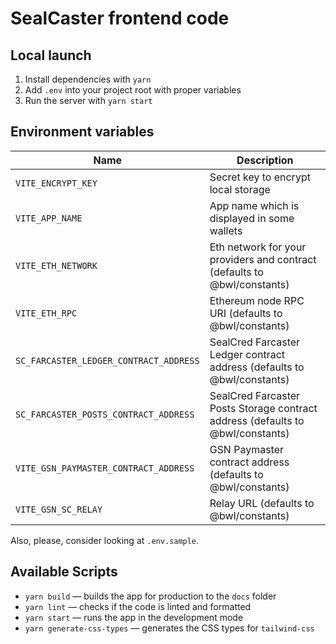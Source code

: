 # SealCaster frontend code

## Local launch

1. Install dependencies with `yarn`
2. Add `.env` into your project root with proper variables
3. Run the server with `yarn start`

## Environment variables

| Name                                   | Description                                                                    |
| -------------------------------------- | ------------------------------------------------------------------------------ |
| `VITE_ENCRYPT_KEY`                     | Secret key to encrypt local storage                                            |
| `VITE_APP_NAME`                        | App name which is displayed in some wallets                                    |
| `VITE_ETH_NETWORK`                     | Eth network for your providers and contract (defaults to @bwl/constants)       |
| `VITE_ETH_RPC`                         | Ethereum node RPC URI (defaults to @bwl/constants)                             |
| `SC_FARCASTER_LEDGER_CONTRACT_ADDRESS` | SealCred Farcaster Ledger contract address (defaults to @bwl/constants)        |
| `SC_FARCASTER_POSTS_CONTRACT_ADDRESS`  | SealCred Farcaster Posts Storage contract address (defaults to @bwl/constants) |
| `VITE_GSN_PAYMASTER_CONTRACT_ADDRESS`  | GSN Paymaster contract address (defaults to @bwl/constants)                    |
| `VITE_GSN_SC_RELAY`                    | Relay URL (defaults to @bwl/constants)                                         |

Also, please, consider looking at `.env.sample`.

## Available Scripts

- `yarn build` — builds the app for production to the `docs` folder
- `yarn lint` — checks if the code is linted and formatted
- `yarn start` — runs the app in the development mode
- `yarn generate-css-types` — generates the CSS types for `tailwind-css`
